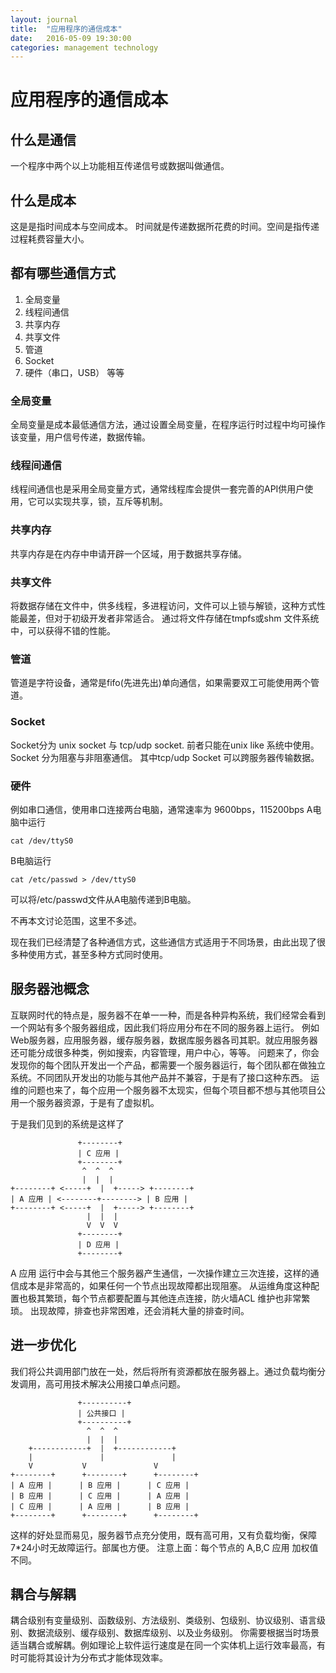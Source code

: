 ```yaml
---
layout: journal
title:  "应用程序的通信成本"
date:   2016-05-09 19:30:00
categories: management technology
---
```


应用程序的通信成本
=====

什么是通信
-----
一个程序中两个以上功能相互传递信号或数据叫做通信。

什么是成本
-----
这是是指时间成本与空间成本。
时间就是传递数据所花费的时间。空间是指传递过程耗费容量大小。

都有哪些通信方式
-----
1. 全局变量
1. 线程间通信
1. 共享内存
1. 共享文件
1. 管道
1. Socket
1. 硬件（串口，USB）
等等

### 全局变量

全局变量是成本最低通信方法，通过设置全局变量，在程序运行时过程中均可操作该变量，用户信号传递，数据传输。
 
### 线程间通信
线程间通信也是采用全局变量方式，通常线程库会提供一套完善的API供用户使用，它可以实现共享，锁，互斥等机制。

### 共享内存
共享内存是在内存中申请开辟一个区域，用于数据共享存储。

### 共享文件
将数据存储在文件中，供多线程，多进程访问，文件可以上锁与解锁，这种方式性能最差，但对于初级开发者非常适合。
通过将文件存储在tmpfs或shm 文件系统中，可以获得不错的性能。

### 管道
管道是字符设备，通常是fifo(先进先出)单向通信，如果需要双工可能使用两个管道。

### Socket
Socket分为 unix socket 与 tcp/udp socket. 前者只能在unix like 系统中使用。 Socket 分为阻塞与非阻塞通信。
其中tcp/udp Socket 可以跨服务器传输数据。

### 硬件
例如串口通信，使用串口连接两台电脑，通常速率为 9600bps，115200bps
A电脑中运行
```
cat /dev/ttyS0
```
B电脑运行
```
cat /etc/passwd > /dev/ttyS0
```
可以将/etc/passwd文件从A电脑传递到B电脑。

不再本文讨论范围，这里不多述。

现在我们已经清楚了各种通信方式，这些通信方式适用于不同场景，由此出现了很多种使用方式，甚至多种方式同时使用。

服务器池概念
-----
互联网时代的特点是，服务器不在单一一种，而是各种异构系统，我们经常会看到一个网站有多个服务器组成，因此我们将应用分布在不同的服务器上运行。
例如 Web服务器，应用服务器，缓存服务器，数据库服务器各司其职。就应用服务器还可能分成很多种类，例如搜索，内容管理，用户中心，等等。
问题来了，你会发现你的每个团队开发出一个产品，都需要一个服务器运行，每个团队都在做独立系统。不同团队开发出的功能与其他产品并不兼容，于是有了接口这种东西。
运维的问题也来了，每个应用一个服务器不太现实，但每个项目都不想与其他项目公用一个服务器资源，于是有了虚拟机。

于是我们见到的系统是这样了 

```
               +--------+
               | C 应用 |
               +--------+
                ^  ^  ^
                |  |  |
+--------+ <-----+  |  +-----> +--------+
| A 应用 | <--------+--------> | B 应用 |
+--------+ <-----+  |  +-----> +--------+
                 |  |  |
                 V  V  V
               +--------+
               | D 应用 |
               +--------+
```

A 应用 运行中会与其他三个服务器产生通信，一次操作建立三次连接，这样的通信成本是非常高的，如果任何一个节点出现故障都出现阻塞。
从运维角度这种配置也极其繁琐，每个节点都要配置与其他连点连接，防火墙ACL 维护也非常繁琐。
出现故障，排查也非常困难，还会消耗大量的排查时间。

进一步优化
-----
我们将公共调用部门放在一处，然后将所有资源都放在服务器上。通过负载均衡分发调用，高可用技术解决公用接口单点问题。

```
               +----------+
               | 公共接口 |
               +----------+
                 ^  ^  ^
                 |  |  | 
    +------------+  |  +------------+
    |               |               |
    V		    V               V
+--------+      +--------+      +--------+
| A 应用 |      | B 应用 |      | C 应用 |
| B 应用 |      | C 应用 |      | A 应用 |
| C 应用 |      | A 应用 |      | B 应用 |
+--------+      +--------+      +--------+

```

这样的好处显而易见，服务器节点充分使用，既有高可用，又有负载均衡，保障7*24小时无故障运行。部属也方便。
注意上面：每个节点的 A,B,C 应用 加权值不同。
               
耦合与解耦
-----
耦合级别有变量级别、函数级别、方法级别、类级别、包级别、协议级别、语言级别、数据流级别、缓存级别、数据库级别、以及业务级别。
你需要根据当时场景适当耦合或解耦。例如理论上软件运行速度是在同一个实体机上运行效率最高，有时可能将其设计为分布式才能体现效率。


               
